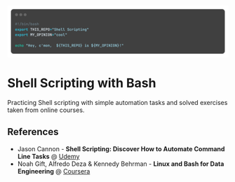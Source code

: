 ![banner](assets/banner.png)

# Shell Scripting with Bash
Practicing Shell scripting with simple automation tasks and solved exercises taken from online courses.





## References
* Jason Cannon - **Shell Scripting: Discover How to Automate Command Line Tasks** @ [Udemy](https://www.udemy.com/course/shell-scripting-linux/?couponCode=24T1MT101824)
* Noah Gift, Alfredo Deza & Kennedy Behrman - **Linux and Bash for Data Engineering** @ [Coursera](https://www.coursera.org/learn/linux-and-bash-for-data-engineering-duke)

